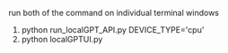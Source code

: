 run both of the command on individual terminal windows
1) python run_localGPT_API.py DEVICE_TYPE='cpu'
2) python localGPTUI.py